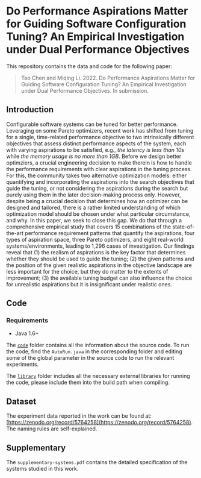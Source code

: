 # Do Performance Aspirations Matter for Guiding Software Configuration Tuning? An Empirical Investigation under Dual Performance Objectives

This repository contains the data and code for the following paper:

> Tao Chen and Miqing Li. 2022. Do Performance Aspirations Matter for Guiding Software Configuration Tuning? An Empirical Investigation under Dual Performance Objectives. In submission.

## Introduction

Configurable software systems can be tuned for better performance. Leveraging on some Pareto optimizers, recent work has shifted from tuning for a single, time-related performance objective to two intrinsically different objectives that assess distinct performance aspects of the system, each with varying aspirations to be satisfied, e.g., *the latency is less than 10s* while *the memory usage is no more than 1GB*. Before we design better optimziers, a crucial engineering decision to make therein is how to handle the performance requirements with clear aspirations in the tuning process. For this, the community takes two alternative optimization models: either quantifying and incorporating the aspirations into the search objectives that guide the tuning, or not considering the aspirations during the search but purely using them in the later decision-making process only. However, despite being a crucial decision that determines how an optimizer can be designed and tailored, there is a rather limited understanding of which optimization model should be chosen under what particular circumstance, and why. In this paper, we seek to close this gap. We do that through a comprehensive empirical study that covers 15 combinations of the state-of-the-art performance requirement patterns that quantify the aspirations, four types of aspiration space, three Pareto optimizers, and eight real-world systems/environments, leading to 1,296 cases of investigation. Our findings reveal that (1) the realism of aspirations is the key factor that determines whether they should be used to guide the tuning; (2) the given patterns and the position of the given realistic aspirations in the objective landscape are less important for the choice, but they do matter to the extents of improvement; (3) the available tuning budget can also influence the choice for unrealistic aspirations but it is insignificant under realistic ones.

## Code


### Requirements

* Java 1.6+

The [`code`](https://github.com/ideas-labo/aspiration-study/tree/main/code) folder contains all the information about the source code. To run the code, find the `AutoRun.java` in the corresponding folder and editing some of the global parameter in the source code to run the relevant experiments.

The [`library`](https://github.com/ideas-labo/aspiration-study/tree/main/library) folder includes all the necessary external libraries for running the code, please include them into the build path when compiling. 

## Dataset

The experiment data reported in the work can be found at: [https://zenodo.org/record/5764258](https://zenodo.org/record/5764258). The naming rules are self-explained. 

## Supplementary

The `supplementary-systems.pdf` contains the detailed specification of the systems studied in this work.
